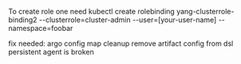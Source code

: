 To create role one need
kubectl create rolebinding yang-clusterrole-binding2 --clusterrole=cluster-admin --user=[your-user-name] --namespace=foobar



fix needed:
argo config map cleanup
remove artifact config from dsl 
persistent agent is broken
